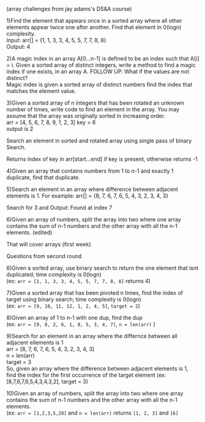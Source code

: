 (array challenges from jay adams's DS&A course)

1)Find the element that appears once in a sorted array where all other elements appear twice one after another. Find that element in 0(logn) complexity.  
Input:   arr[] = {1, 1, 3, 3, 4, 5, 5, 7, 7, 8, 8}  
Output:  4

2)A magic index in an array A[0…n-1] is defined to be an index such that A[i] = i. Given a sorted array of distinct integers, write a method to find a magic index if one exists, in an array A. FOLLOW UP: What if the values are not distinct?  
Magic index is given a sorted array of distinct numbers find the index that matches the element value.

3)Given a sorted array of n integers that has been rotated an unknown number of times, write code to find an element in the array. You may assume that the array was originally sorted in increasing order.  
arr = [4, 5, 6, 7, 8, 9, 1, 2, 3] key = 6  
output is 2  

Search an element in sorted and rotated array using single pass of binary Search.

Returns index of key in arr[start...end] if key is present,
otherwise returns -1

4)Given an array that contains numbers from 1 to n-1 and exactly 1 duplicate, find that duplicate.

5)Search an element in an array where difference between adjacent elements is 1.
For example: arr[] = {8, 7, 6, 7, 6, 5, 4, 3, 2, 3, 4, 3}

Search for 3 and Output: Found at index 7

6)Given an array of numbers, split the array into two where one array contains the sum of n-1 numbers and the other array with all the n-1 elements. (edited)

That will cover arrays (first week)

Questions from second round

6)Given a sorted array, use binary search to return the one element that isnt duplicated; time complexity is 0(logn)  
(ex: `arr = [1, 1, 3, 3, 4, 5, 5, 7, 7, 8, 8]` returns 4)

7)Given a sorted array that has been pivoted n times, find the index of target using binary search; time complexity is 0(logn)   
(ex: `arr = [9, 10, 11, 12, 1, 2, 4, 5]`, `target = 2`)

8)Given an array of 1 to n-1 with one dup, find the dup  
(ex: `arr = [9, 8, 2, 6, 1, 8, 5, 3, 4, 7]`, `n = len(arr)` )

9)Search for an element in an array where the differnce between all adjacent ellements is 1  
arr = [8, 7, 6, 7, 6, 5, 4, 3, 2, 3, 4, 3]  
n = len(arr)  
target = 3  
So, given an array where the difference between adjacent elements is 1, find the index for the first occurrence of the target element (ex: [8,7,6,7,6,5,4,3,4,3,2], target = 3)

10)Given an array of numbers, split the array into two where one array contains the sum of n-1 numbers and the other array with all the n-1 elements.  
(ex: `arr = [1,2,3,5,28]` and `n = len(arr)` returns `[1, 2, 3]` and `[6]`
